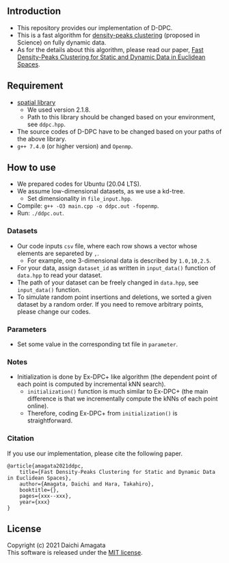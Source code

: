 ## Introduction
* This repository provides our implementation of D-DPC.
* This is a fast algorithm for [density-peaks clustering](https://science.sciencemag.org/content/344/6191/1492.full) (proposed in Science) on fully dynamic data.
* As for the details about this algorithm, please read our paper, [Fast Density-Peaks Clustering for Static and Dynamic Data in
Euclidean Spaces](https://).

## Requirement
*  [spatial library](http://spatial.sourceforge.net/)
	* We used version 2.1.8.
	* Path to this library should be changed based on your environment, see `ddpc.hpp`.
* The source codes of D-DPC have to be changed based on your paths of the above library.
* `g++ 7.4.0` (or higher version) and `Openmp`.

## How to use
* We prepared codes for Ubuntu (20.04 LTS).
* We assume low-dimensional datasets, as we use a kd-tree.
	* Set dimensionality in `file_input.hpp`.
* Compile: `g++ -O3 main.cpp -o ddpc.out -fopenmp`.
* Run: `./ddpc.out`.

### Datasets
* Our code inputs `csv` file, where each row shows a vector whose elements are separeted by `,`.
  * For example, one 3-dimensional data is described by `1.0,10,2.5`.
* For your data, assign `dataset_id` as written in `input_data()` function of `data.hpp` to read your dataset.
* The path of your dataset can be freely changed in `data.hpp`, see `input_data()` function.
* To simulate random point insertions and deletions, we sorted a given dataset by a random order. If you need to remove arbitrary points, please change our codes.

### Parameters
* Set some value in the corresponding txt file in `parameter`.

### Notes
* Initialization is done by Ex-DPC+ like algorithm (the dependent point of each point is computed by incremental kNN search).
	* `initialization()` function is much similar to Ex-DPC+ (the main difference is that we incrementally compute the kNNs of each point online).
	* Therefore, coding Ex-DPC+ from `initialization()` is straightforward.

### Citation
If you use our implementation, please cite the following paper.
``` 
@article{amagata2021ddpc,  
    title={Fast Density-Peaks Clustering for Static and Dynamic Data in Euclidean Spaces},  
    author={Amagata, Daichi and Hara, Takahiro},  
    booktitle={},  
    pages={xxx--xxx},  
    year={xxx}  
}
```

## License
Copyright (c) 2021 Daichi Amagata  
This software is released under the [MIT license](https://github.com/amgt-d1/DPC/blob/main/LICENSE).
